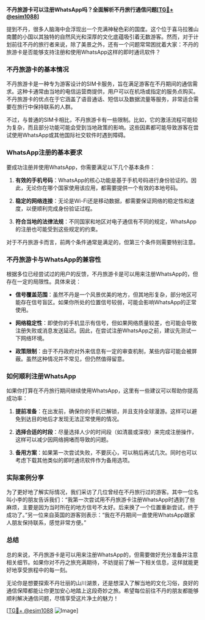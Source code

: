 **不丹旅游卡可以注册WhatsApp吗？全面解析不丹旅行通信问题[[TG💪+ @esim1088](https://t.me/s/esim1088)]**

提到不丹，很多人脑海中会浮现出一个充满神秘色彩的国度。这个位于喜马拉雅山南麓的小国以其独特的自然风光和深厚的文化底蕴吸引着无数游客。然而，对于计划前往不丹的旅行者来说，除了美景之外，还有一个问题常常困扰着大家：不丹的旅游卡是否能够支持注册和使用WhatsApp这样的即时通讯软件？

### 不丹旅游卡的基本情况

不丹旅游卡是一种专为游客设计的SIM卡服务，旨在满足游客在不丹期间的通信需求。这种卡通常由当地的电信运营商提供，用户可以在机场或指定的服务点购买。不丹旅游卡的优点在于它涵盖了语音通话、短信以及数据流量等服务，非常适合需要在旅行中保持联系的人群。

不过，与普通的SIM卡相比，不丹旅游卡有一些限制。比如，它的激活流程可能较为复杂，而且部分功能可能会受到当地政策的影响。这些因素都可能导致游客在尝试使用WhatsApp或其他国际社交软件时遇到障碍。

### WhatsApp注册的基本要求

要成功注册并使用WhatsApp，你需要满足以下几个基本条件：

1. **有效的手机号码**：WhatsApp的核心功能是基于手机号码进行身份验证的。因此，无论你在哪个国家使用该应用，都需要提供一个有效的本地号码。
   
2. **稳定的网络连接**：无论是Wi-Fi还是移动数据，都需要保证网络的稳定性和速度，以便顺利完成身份验证过程。

3. **符合当地的法律法规**：不同国家和地区对电子通信有不同的规定，WhatsApp的注册也可能受到这些规定的约束。

对于不丹旅游卡而言，前两个条件通常是满足的，但第三个条件则需要特别注意。

### 不丹旅游卡与WhatsApp的兼容性

根据多位已经尝试过的用户的反馈，不丹旅游卡是可以用来注册WhatsApp的，但存在一定的局限性。具体来说：

- **信号覆盖范围**：虽然不丹是一个风景优美的地方，但其地形复杂，部分地区可能存在信号盲区。如果你所处的位置信号较弱，可能会影响WhatsApp的正常使用。
  
- **网络稳定性**：即使你的手机显示有信号，但如果网络质量较差，也可能会导致注册失败或消息发送延迟。因此，在尝试注册WhatsApp之前，建议先测试一下网络环境。

- **政策限制**：由于不丹政府对外来信息有一定的审查机制，某些内容可能会被屏蔽。虽然这种情况并不常见，但仍然值得留意。

### 如何顺利注册WhatsApp

如果你打算在不丹旅行期间继续使用WhatsApp，这里有一些建议可以帮助你提高成功率：

1. **提前准备**：在出发前，确保你的手机已解锁，并且支持全球漫游。这样可以避免到达目的地后才发现无法正常使用的情况。

2. **选择合适的时段**：尽量选择人少的时间段（如清晨或深夜）来完成注册操作，这样可以减少因网络拥堵而导致的问题。

3. **备用方案**：如果第一次尝试失败，不要灰心，可以稍后再试几次。同时也可以考虑下载其他类似的即时通讯软件作为备用选项。

### 实际案例分享

为了更好地了解实际情况，我们采访了几位曾经在不丹旅行过的游客。其中一位名叫小李的朋友告诉我们：“我第一次尝试用不丹旅游卡注册WhatsApp时遇到了些麻烦，主要是因为当时所在的地方信号不太好。后来换了一个位置重新尝试，终于成功了。”另一位来自英国的游客则表示：“我在不丹期间一直使用WhatsApp跟家人朋友保持联系，感觉非常方便。”

### 总结

总的来说，不丹旅游卡是可以用来注册WhatsApp的，但需要做好充分准备并注意相关细节。如果你对不丹之旅充满期待，不妨提前了解一下相关信息，这样就能更好地享受旅程中的每一刻。

无论你是想要探索不丹壮丽的山川湖景，还是想深入了解当地的文化习俗，良好的通信保障都能让你更加安心地踏上这段奇妙之旅。希望每位前往不丹的朋友都能够顺利解决通信问题，尽情享受这片净土的魅力！

[[TG💪+ @esim1088](https://t.me/s/esim1088) ![Image](https://i.postimg.cc/4NQfJmqS/Snipaste-2025-05-13-00-14-12.png)]